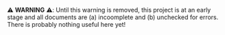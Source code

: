 :warning: **WARNING** :warning:: Until this warning is removed, this project is at an early stage and all documents are (a) incoomplete and (b) unchecked for errors. There is probably nothing useful here yet!
